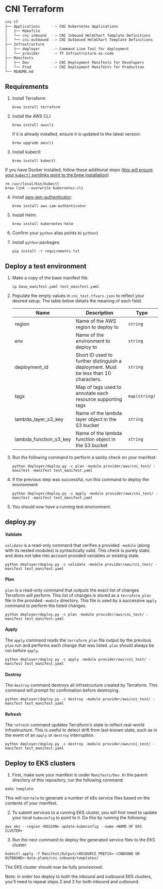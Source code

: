 # CNI Terraform
```bash
cni-tf
├── Applications     --> CNI Kubernetes Applications
│   ├── Makefile
│   └── cni-inbound  --> CNI Inbound HelmChart Template Definitions
|   └── cni-outbound --> CNI Outbound HelmChart Template Definitions
├── Infrastructure
│   ├── deployer     --> Command Line Tool for deployment
│   └── provider     --> TF Infrastructure-as-code
├── Manifests
│   ├── Dev          --> CNI Deployment Manifests for Developers
│   └── Prod         --> CNI Deployment Manifests for Production
└── README.md
```

## Requirements

1. Install Terraform:

    ```
    brew install terraform
    ```

2. Install the AWS CLI:

    ```
    brew install awscli
    ```

    If it is already installed, ensure it is updated to the latest version:

    ```
    brew upgrade awscli
    ```

3. Install kubectl:

    ```
    brew install kubectl
    ```

If you have Docker installed, follow these additional steps ([this will ensure your `kubectl` symlinks point to the brew installation](https://stackoverflow.com/a/55737973)):
    
   ```
   rm /usr/local/bin/kubectl
   brew link --overwrite kubernetes-cli
   ```


4. Install [aws-iam-authenticator](https://github.com/awsdocs/amazon-eks-user-guide/blob/master/doc_source/install-aws-iam-authenticator.md):

    ```
    brew install aws-iam-authenticator
    ```

5. Install Helm:
    ```
    brew install kubernetes-helm
    ```

6. Confirm your `python` alias points to `python3`

7. Install `python` packages:

    ```
   pip install -r requirements.txt
   ```

## Deploy a test environment

1. Make a copy of the base manifest file.

    ```
   cp base_manifest.yaml test_manifest.yaml
   ```

2. Populate the empty values in `cni_test.tfvars.json` to reflect your desired setup. The table below details the meaning of each field.

    | Name | Description | Type
    |------|-------------|------|
    | region | Name of the AWS region to deploy to | `string` |
    | env | Name of the environment to deploy to | `string` |
    | deployment\_id | Short ID used to further distinguish a deployment. Must be less than 10 characters. | `string` |
    | tags | Map of tags used to annotate each resource supporting tags | `map(string)` |
    | lambda\_layer\_s3\_key | Name of the lambda layer object in the S3 bucket | `string` |
    | lambda\_function\_s3\_key | Name of the lambda function object in the S3 bucket | `string` |

3. Run the following command to perform a sanity check on your manifest:

   ```
   python deployer/deploy.py -c plan -module provider/aws/cni_test/ -manifest -manifest test_manifest.yaml
   ```

4. If the previous step was successful, run this command to deploy the environment:

    ```
    python deployer/deploy.py -c apply -module provider/aws/cni_test/ -manifest -manifest test_manifest.yaml
    ```

5. You should now have a running test environment.

## deploy.py

#### Validate

`validate` is a read-only command that verifies a provided `-module` (along with its nested modules) is syntactically valid. This check is purely static and does not take into account provided variables or existing state.

    python deployer/deploy.py -c validate -module provider/aws/cni_test/ -manifest test_manifest.yaml

#### Plan

`plan` is a read-only command that outputs the exact list of changes Terraform will perform. This list of changes is stored as a `terraform_plan` file in the provided `-module` directory. This file is used by a successive `apply` command to perform the listed changes.

    python deployer/deploy.py -c plan -module provider/aws/cni_test/ -manifest test_manifest.yaml

#### Apply

The `apply` command reads the `terraform_plan` file output by the previous `plan` run and performs each change that was listed. `plan` should always be run before `apply`.

    python deployer/deploy.py -c apply -module provider/aws/cni_test/ -manifest test_manifest.yaml

#### Destroy

The `destroy` command destroys all infrastructure created by Terraform. This command will prompt for confirmation before destroying.

    python deployer/deploy.py -c destroy -module provider/aws/cni_test/ -manifest test_manifest.yaml
    
#### Refresh

The `refresh` command updates Terraform's state to reflect real-world infrastructure. This is useful to detect drift from last-known state, such as in the event of an `apply` or `destroy` interruption.

    python deployer/deploy.py -c destroy -module provider/aws/cni_test/ -manifest test_manifest.yaml

## Deploy to EKS clusters

1. First, make sure your manifest is under `Manifests/Dev`. In the parent directory of this repository, run the following command:

```
make template
```

This will run `helm` to generate a number of k8s service files based on the contents of your manifest.

2. To submit services to a running EKS cluster, you will first need to update your local `kubeconfig` to point to it. Do this by running the following:

```
aws eks --region <REGION> update-kubeconfig --name <NAME OF EKS CLUSTER>
```

3. Run the next command to deploy the generated service files to the EKS cluster:

```
kubectl apply -f Manifest/Output/<RESOURCE_PREFIX>-<INBOUND OR OUTBOUND>-data-plane/cni-inbound/templates/
```

The EKS cluster should now be fully provisioned.

Note: in order too deploy to both the inbound and outbound EKS clusters, you'll need to repeat steps 2 and 3 for both inbound and outbound.
